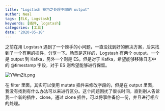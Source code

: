 ```yaml
---
title: "Logstash 技巧之处理不同的 output"
author: Neal
tags: [ELK, Logstash]
keywords: [插件, logstash]
categories: [工具]
date: "2020-05-18" 
---
```


之前在用 Logstash 遇到了一个棘手的小问题，一直没找到好的解决方案，后来找到了一个有用的插件，分享一下。场景是这样的，Logstash 有两个 output，一个是 output 到 Kafka，另外一个则是 ES。但是对于 Kafka，希望能够移除日志中的 @timestamp 字段，对于 ES 则希望能够进行保留。

![YWmZlt.png](https://s1.ax1x.com/2020/05/18/YWmZlt.png)

在 filter 里面，其实可以使用 mutate 插件来修改字段的，但是在 output 里面，我没有找到有什么办法可以来进行区分。这个问题困扰了很长时间，直到别人告诉我一个新的插件，clone。通过 clone 插件，可以将事件备份一份，并且进行相应的处理。
